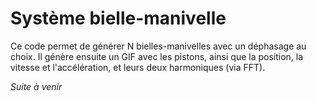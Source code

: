 # Système bielle-manivelle
Ce code permet de générer N bielles-manivelles avec un déphasage au choix. Il génère ensuite un GIF avec les pistons, ainsi que la position, la vitesse et l'accélération, et leurs deux harmoniques (via FFT).

*Suite à venir*
